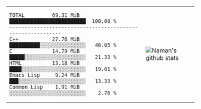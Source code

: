 <table>
  <tr>
    <td>
<div>

<!--START_SECTION:top_language-->
```text
TOTAL         69.31 MiB █████████████████████████  100.00 %
-----------------------------------------------------------
C++           27.76 MiB ██████████░░░░░░░░░░░░░░░   40.05 %
C             14.79 MiB █████░░░░░░░░░░░░░░░░░░░░   21.33 %
HTML          13.18 MiB ████░░░░░░░░░░░░░░░░░░░░░   19.01 %
Emacs Lisp     9.24 MiB ███░░░░░░░░░░░░░░░░░░░░░░   13.33 %
Common Lisp    1.91 MiB ░░░░░░░░░░░░░░░░░░░░░░░░░    2.76 %
```
<!--END_SECTION:top_language-->

</div>
    </td>
    <td>
       <img src="https://github-readme-stats.vercel.app/api?username=namandixit&show_icons=true&count_private=true&theme=graywhite&hide_rank=true" alt="Naman's github stats"> 
    </td>
  </tr>
</table>

<!--
**namandixit/namandixit** is a ✨ _special_ ✨ repository because its `README.md` (this file) appears on your GitHub profile.

Here are some ideas to get you started:

- 🔭 I’m currently working on ...
- 🌱 I’m currently learning ...
- 👯 I’m looking to collaborate on ...
- 🤔 I’m looking for help with ...
- 💬 Ask me about ...
- 📫 How to reach me: ...
- 😄 Pronouns: ...
- ⚡ Fun fact: ...
-->
